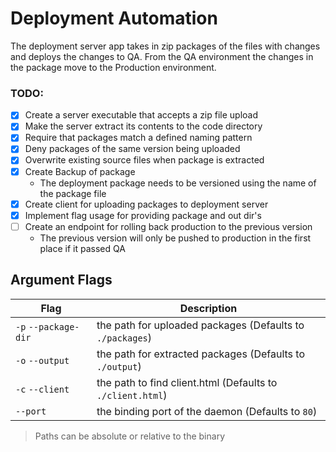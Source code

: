 # Deployment Automation

The deployment server app takes in zip packages of the files with changes and
deploys the changes to QA. From the QA environment the changes in the package
move to the Production environment.

### TODO:
- [x] Create a server executable that accepts a zip file upload
- [x] Make the server extract its contents to the code directory
- [x] Require that packages match a defined naming pattern
- [x] Deny packages of the same version being uploaded
- [x] Overwrite existing source files when package is extracted
- [x] Create Backup of package
	* The deployment package needs to be versioned using the name of the package
	file
- [x] Create client for uploading packages to deployment server
- [x] Implement flag usage for providing package and out dir's
- [ ] Create an endpoint for rolling back production to the previous version
	* The previous version will only be pushed to production in the first place
	if it passed QA

## Argument Flags

 Flag | Description
 --- | -----------
`-p` `--package-dir` | the path for uploaded packages (Defaults to `./packages`)
`-o` `--output` | the path for extracted packages (Defaults to `./output`)
`-c` `--client` | the path to find client.html (Defaults to `./client.html`)
`--port` | the binding port of the daemon (Defaults to `80`)

> Paths can be absolute or relative to the binary